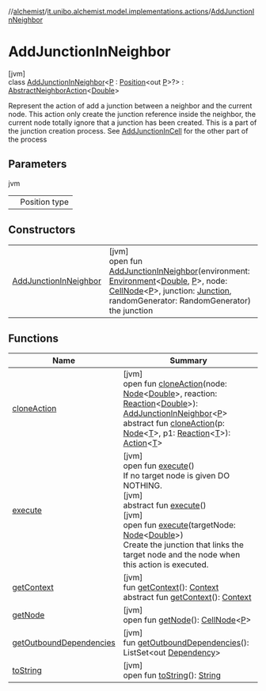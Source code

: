 //[alchemist](../../../index.md)/[it.unibo.alchemist.model.implementations.actions](../index.md)/[AddJunctionInNeighbor](index.md)

# AddJunctionInNeighbor

[jvm]\
class [AddJunctionInNeighbor](index.md)<[P](index.md) : [Position](../../it.unibo.alchemist.model.interfaces/-position/index.md)<out [P](../../it.unibo.alchemist.model.implementations.layers/-biomol-gradient-layer/index.md)>?> : [AbstractNeighborAction](../-abstract-neighbor-action/index.md)<[Double](https://docs.oracle.com/javase/8/docs/api/java/lang/Double.html)> 

Represent the action of add a junction between a neighbor and the current node. This action only create the junction reference inside the neighbor, the current node totally ignore that a junction has been created. This is a part of the junction creation process. See [AddJunctionInCell](../-add-junction-in-cell/index.md) for the other part of the process

## Parameters

jvm

| | |
|---|---|
| <P> | Position type |

## Constructors

| | |
|---|---|
| [AddJunctionInNeighbor](-add-junction-in-neighbor.md) | [jvm]<br>open fun [AddJunctionInNeighbor](-add-junction-in-neighbor.md)(environment: [Environment](../../it.unibo.alchemist.model.interfaces/-environment/index.md)<[Double](https://docs.oracle.com/javase/8/docs/api/java/lang/Double.html), [P](../../it.unibo.alchemist.model.implementations.layers/-biomol-gradient-layer/index.md)>, node: [CellNode](../../it.unibo.alchemist.model.interfaces/-cell-node/index.md)<[P](../../it.unibo.alchemist.model.implementations.layers/-biomol-gradient-layer/index.md)>, junction: [Junction](../../it.unibo.alchemist.model.implementations.molecules/-junction/index.md), randomGenerator: RandomGenerator)<br>the junction |

## Functions

| Name | Summary |
|---|---|
| [cloneAction](clone-action.md) | [jvm]<br>open fun [cloneAction](clone-action.md)(node: [Node](../../it.unibo.alchemist.model.interfaces/-node/index.md)<[Double](https://docs.oracle.com/javase/8/docs/api/java/lang/Double.html)>, reaction: [Reaction](../../it.unibo.alchemist.model.interfaces/-reaction/index.md)<[Double](https://docs.oracle.com/javase/8/docs/api/java/lang/Double.html)>): [AddJunctionInNeighbor](index.md)<[P](../../it.unibo.alchemist.model.implementations.layers/-biomol-gradient-layer/index.md)><br>abstract fun [cloneAction](../../it.unibo.alchemist.model.interfaces/-action/clone-action.md)(p: [Node](../../it.unibo.alchemist.model.interfaces/-node/index.md)<[T](../../it.unibo.alchemist.model.implementations.reactions/-chemical-reaction/index.md)>, p1: [Reaction](../../it.unibo.alchemist.model.interfaces/-reaction/index.md)<[T](../../it.unibo.alchemist.model.implementations.reactions/-chemical-reaction/index.md)>): [Action](../../it.unibo.alchemist.model.interfaces/-action/index.md)<[T](../../it.unibo.alchemist.model.implementations.reactions/-chemical-reaction/index.md)> |
| [execute](execute.md) | [jvm]<br>open fun [execute](execute.md)()<br>If no target node is given DO NOTHING.<br>[jvm]<br>abstract fun [execute](../../it.unibo.alchemist.model.interfaces/-action/execute.md)()<br>[jvm]<br>open fun [execute](execute.md)(targetNode: [Node](../../it.unibo.alchemist.model.interfaces/-node/index.md)<[Double](https://docs.oracle.com/javase/8/docs/api/java/lang/Double.html)>)<br>Create the junction that links the target node and the node when this action is executed. |
| [getContext](../-abstract-neighbor-action/get-context.md) | [jvm]<br>fun [getContext](../-abstract-neighbor-action/get-context.md)(): [Context](../../it.unibo.alchemist.model.interfaces/-context/index.md)<br>abstract fun [getContext](../../it.unibo.alchemist.model.interfaces/-action/get-context.md)(): [Context](../../it.unibo.alchemist.model.interfaces/-context/index.md) |
| [getNode](get-node.md) | [jvm]<br>open fun [getNode](get-node.md)(): [CellNode](../../it.unibo.alchemist.model.interfaces/-cell-node/index.md)<[P](../../it.unibo.alchemist.model.implementations.layers/-biomol-gradient-layer/index.md)> |
| [getOutboundDependencies](../-abstract-action/get-outbound-dependencies.md) | [jvm]<br>fun [getOutboundDependencies](../-abstract-action/get-outbound-dependencies.md)(): ListSet<out [Dependency](../../it.unibo.alchemist.model.interfaces/-dependency/index.md)> |
| [toString](to-string.md) | [jvm]<br>open fun [toString](to-string.md)(): [String](https://docs.oracle.com/javase/8/docs/api/java/lang/String.html) |
